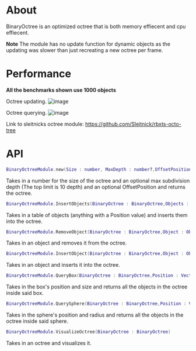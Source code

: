 # About

BinaryOctree is an optimized octree that is both memory effiecent and cpu effiecent. 

**Note** The module has no update function for dynamic objects as the updating was slower than just recreating a new octree per frame.

# Performance

**All the benchmarks shown use 1000 objects**

Octree updating.
![image](https://github.com/user-attachments/assets/5696fb01-e564-4306-92fb-e120682807f4)

Octree querying.
![image](https://github.com/user-attachments/assets/35280f13-0c03-4f23-84f5-68528062539d)

Link to sleitnicks octree module:
https://github.com/Sleitnick/rbxts-octo-tree

# API

```lua
BinaryOctreeModule.new(Size : number, MaxDepth : number?,OffsetPosition : Vector3?) : BinaryOctree
```

Takes in a number for the size of the octree and an optional max subdivision depth (The top limit is 10 depth) and an optional OffsetPosition and returns the octree.

```lua
BinaryOctreeModule.InsertObjects(BinaryOctree : BinaryOctree,Objects : {Object})
```

Takes in a table of objects (anything with a Position value) and inserts them into the octree.

```lua
BinaryOctreeModule.RemoveObject(BinaryOctree : BinaryOctree,Object : Object)
```

Takes in an object and removes it from the octree.

```lua
BinaryOctreeModule.InsertObject(BinaryOctree : BinaryOctree,Object : Object)
```

Takes in an object and inserts it into the octree.

```lua
BinaryOctreeModule.QueryBox(BinaryOctree : BinaryOctree,Position : Vector3,Size : Vector3) : {Object}
```

Takes in the box's position and size and returns all the objects in the octree inside said box.

```lua
BinaryOctreeModule.QuerySphere(BinaryOctree : BinaryOctree,Position : Vector3,Radius : number) : {Object}
```

Takes in the sphere's position and radius and returns all the objects in the octree inside said sphere.

```lua
BinaryOctreeModule.VisualizeOctree(BinaryOctree : BinaryOctree)
```

Takes in an octree and visualizes it.
